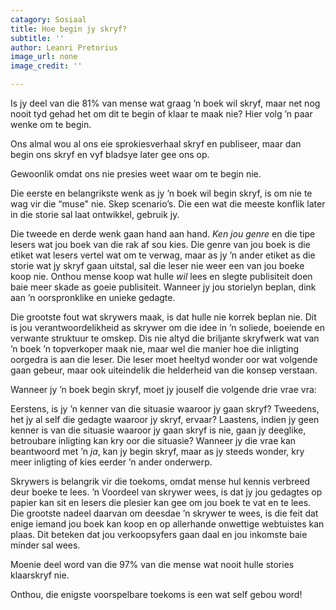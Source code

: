 ```yaml
---
catagory: Sosiaal
title: Hoe begin jy skryf?
subtitle: ''
author: Leanri Pretorius
image_url: none
image_credit: ''

---
```

Is jy deel van die 81% van mense wat graag ’n boek wil skryf, maar net nog nooit tyd gehad het om dit te begin of klaar te maak nie? Hier volg ’n paar wenke om te begin.

Ons almal wou al ons eie sprokiesverhaal skryf en publiseer, maar dan begin ons skryf en vyf bladsye later gee ons op.

Gewoonlik omdat ons nie presies weet waar om te begin nie.

Die eerste en belangrikste wenk as jy ’n boek wil begin skryf, is om nie te wag vir die “muse" nie. Skep scenario’s. Die een wat die meeste konflik later in die storie sal laat ontwikkel, gebruik jy.

Die tweede en derde wenk gaan hand aan hand. _Ken jou genre_ en die tipe lesers wat jou boek van die rak af sou kies. Die genre van jou boek is die etiket wat lesers vertel wat om te verwag, maar as jy ’n ander etiket as die storie wat jy skryf gaan uitstal, sal die leser nie weer een van jou boeke koop nie. Onthou mense koop wat hulle _wil_ lees en slegte publisiteit doen baie meer skade as goeie publisiteit. Wanneer jy jou storielyn beplan, dink aan ’n oorspronklike en unieke gedagte.

Die grootste fout wat skrywers maak, is dat hulle nie korrek beplan nie. Dit is jou verantwoordelikheid as skrywer om die idee in ’n soliede, boeiende en verwante struktuur te omskep. Dis nie altyd die briljante skryfwerk wat van ’n boek ’n topverkoper maak nie, maar wel die manier hoe die inligting oorgedra is aan die leser. Die leser moet heeltyd wonder oor wat volgende gaan gebeur, maar ook uiteindelik die helderheid van die konsep verstaan.

Wanneer jy ’n boek begin skryf, moet jy jouself die volgende drie vrae vra:

Eerstens, is jy ’n kenner van die situasie waaroor jy gaan skryf? Tweedens, het jy al self die gedagte waaroor jy skryf, ervaar? Laastens, indien jy geen kenner is van die situasie waaroor jy gaan skryf is nie, gaan jy deeglike, betroubare inligting kan kry oor die situasie? Wanneer jy die vrae kan beantwoord met ’n _ja_, kan jy begin skryf, maar as jy steeds wonder, kry meer inligting of kies eerder ’n ander onderwerp.

Skrywers is belangrik vir die toekoms, omdat mense hul kennis verbreed deur boeke te lees. ’n Voordeel van skrywer wees, is dat jy jou gedagtes op papier kan sit en lesers die plesier kan gee om jou boek te vat en te lees. Die grootste nadeel daarvan om deesdae ’n skrywer te wees, is die feit dat enige iemand jou boek kan koop en op allerhande onwettige webtuistes kan plaas. Dit beteken dat jou verkoopsyfers gaan daal en jou inkomste baie minder sal wees.

Moenie deel word van die 97% van die mense wat nooit hulle stories klaarskryf nie.

Onthou, die enigste voorspelbare toekoms is een wat self gebou word!
